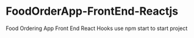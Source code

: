# FoodOrderApp-FrontEnd-Reactjs

Food Ordering App Front End 
React Hooks
use npm start to start project
